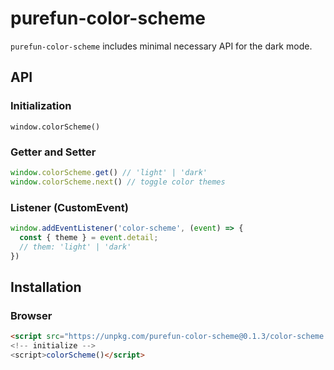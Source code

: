# purefun-color-scheme

`purefun-color-scheme` includes minimal necessary API for the dark mode.

## API

### Initialization

`window.colorScheme()`

### Getter and Setter

```js
window.colorScheme.get() // 'light' | 'dark'
window.colorScheme.next() // toggle color themes
```

### Listener (CustomEvent)

```js
window.addEventListener('color-scheme', (event) => {
  const { theme } = event.detail;
  // them: 'light' | 'dark'
})
```

## Installation

### Browser

```html
<script src="https://unpkg.com/purefun-color-scheme@0.1.3/color-scheme.min.js"><script>
<!-- initialize -->
<script>colorScheme()</script>
```

